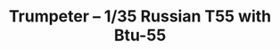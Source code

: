 ---
layout: product
title: "Trumpeter – 1/35 Russian T55 with Btu-55"
price: "2650" 
desc: "N/A"
img_path: "/assets/img/TRU00313.webp"
brand: "N/A"
available: false
special_offer: false
new: false
soon: false
cat: "010000"
subcat: "013400"
subsubcat: "0N/A"
sifra: "TRU00313"
popular: false
spec: false
---